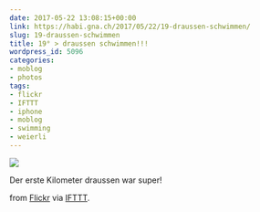 ```yaml
---
date: 2017-05-22 13:08:15+00:00
link: https://habi.gna.ch/2017/05/22/19-draussen-schwimmen/
slug: 19-draussen-schwimmen
title: 19° > draussen schwimmen!!!
wordpress_id: 5096
categories:
- moblog
- photos
tags:
- flickr
- IFTTT
- iphone
- moblog
- swimming
- weierli
---
```


![](http://ift.tt/2qM5bIT)  

Der erste Kilometer draussen war super!  

from [Flickr](http://flic.kr/p/V3VvE4) via [IFTTT](http://ift.tt/1c4nCfM).

